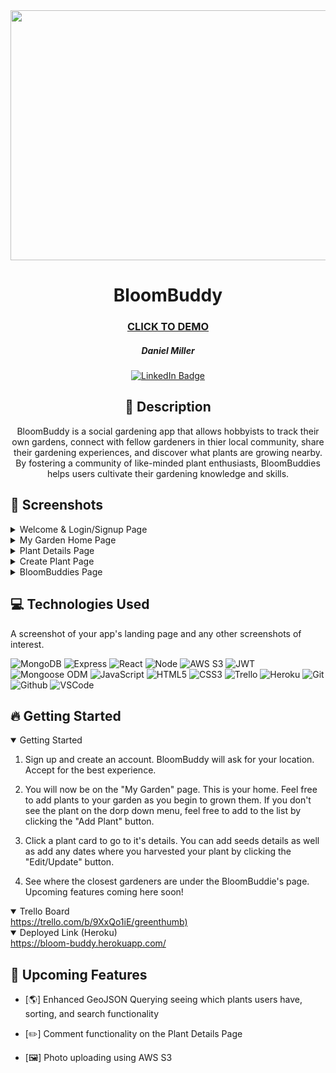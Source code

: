 <div id="header" align="center">

  <img src="https://i.imgur.com/CFcSKaS.png" width="800" height="400">

</div>

<div id="description" align="center">

  # BloomBuddy

  ### [CLICK TO DEMO](https://bloom-buddy.herokuapp.com/mygarden)

  ##### Daniel Miller

  [![LinkedIn Badge](https://img.shields.io/badge/-@danielshawnmiller-blue?style=flat&logo=Linkedin&logoColor=black)](https://www.linkedin.com/in/danielshawnmiller/)

  ## :pencil: Description

  BloomBuddy is a social gardening app that allows hobbyists to track their own gardens, connect with fellow gardeners in thier local community, share their gardening experiences, and discover what plants are growing nearby. By fostering a community of like-minded plant enthusiasts, BloomBuddies helps users cultivate their gardening knowledge and skills.

</div>
 
## :camera_flash: Screenshots 

<details>
  <summary>Welcome & Login/Signup Page</summary>  <img
    src="https://i.imgur.com/Rhd61yO.png"
    width="700"
  /> 
</details>
  
<details>
  <summary>My Garden Home Page</summary> <img
  src="https://i.imgur.com/PU6dTO9.png"
  width="700"
 />                                             
 </details>
  
<details>
  <summary>Plant Details Page</summary> <img
  src="https://i.imgur.com/mIdO0Hj.png"
  width="700"
 />                                           
</details>
  
<details>
  <summary>Create Plant Page</summary> <img
  src="https://i.imgur.com/X2DplL3.png"
  width="700"
 />                                          
</details>
     
<details>
  <summary>BloomBuddies Page</summary> <img
  src="https://i.imgur.com/oZSRS6f.png"
  width="700"
 />                                          
</details>
          
 ## :computer: Technologies Used
  A screenshot of your app's landing page and any other screenshots of interest.

  ![MongoDB](https://img.shields.io/badge/-MongoDB-05122A?style=flat&logo=mongodb)
  ![Express](https://img.shields.io/badge/-Express-05122A?style=flat&logo=express)
  ![React](https://img.shields.io/badge/-React-05122A?style=flat&logo=react)
  ![Node](https://img.shields.io/badge/-Node.js-05122A?style=flat&logo=node.js)
  ![AWS S3](https://img.shields.io/badge/-AWS_S3-05122A?style=flat&logo=amazons3)
  ![JWT](https://img.shields.io/badge/-JSON_Web_Tokens-05122A?style=flat&logo=jsonwebtokens)
  ![Mongoose ODM](https://img.shields.io/badge/-Mongoose_ODM-05122A?style=flat&logo=mongodb)
  ![JavaScript](https://img.shields.io/badge/-JavaScript-05122A?style=flat&logo=javascript)
  ![HTML5](https://img.shields.io/badge/-HTML5-05122A?style=flat&logo=html5)
  ![CSS3](https://img.shields.io/badge/-CSS-05122A?style=flat&logo=css3)
  ![Trello](https://img.shields.io/badge/-Trello-05122A?style=flat&logo=trello)
  ![Heroku](https://img.shields.io/badge/-Heroku-05122A?style=flat&logo=heroku)
  ![Git](https://img.shields.io/badge/-Git-05122A?style=flat&logo=git)
  ![Github](https://img.shields.io/badge/-GitHub-05122A?style=flat&logo=github)
  ![VSCode](https://img.shields.io/badge/-VS_Code-05122A?style=flat&logo=visualstudio)
  
  
## :fire: Getting Started

<details open>
  <summary> Getting Started </summary>
  
  1. Sign up and create an account. BloomBuddy will ask for your location. Accept for the best experience.
  
  2. You will now be on the "My Garden" page. This is your home. Feel free to add plants to your garden as you      begin to grown them. If you don't see the plant on the dorp down menu, feel free to add to the list by         clicking the "Add Plant" button.
  
  3. Click a plant card to go to it's details. You can add seeds details as well as add any dates where you harvested your plant by clicking the "Edit/Update" button.
  
  4. See where the closest gardeners are under the BloomBuddie's page. Upcoming features coming here soon!
</details>

<details open>
  <summary> Trello Board </summary>
  <a href="https://trello.com/b/9XxQo1iE/greenthumb"
    > https://trello.com/b/9XxQo1iE/greenthumb)</a>
</details>

<details open>
  <summary> Deployed Link (Heroku) </summary>
  <a href="https://bloom-buddy.herokuapp.com/"
    > https://bloom-buddy.herokuapp.com/ </a>
</details>

## :satellite: Upcoming Features

- [:earth_americas:] Enhanced GeoJSON Querying seeing which plants users have, sorting, and search functionality 

- [:pencil2:] Comment functionality on the Plant Details Page

- [:framed_picture:] Photo uploading using AWS S3
